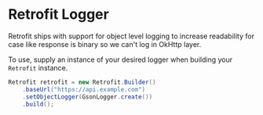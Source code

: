 Retrofit Logger
===================

Retrofit ships with support for object level logging to increase readability for case like response is binary so we can't log in OkHttp layer.

To use, supply an instance of your desired logger when building your `Retrofit` instance.

```java
Retrofit retrofit = new Retrofit.Builder()
    .baseUrl("https://api.example.com")
    .setObjectLogger(GsonLogger.create())
    .build();
```
